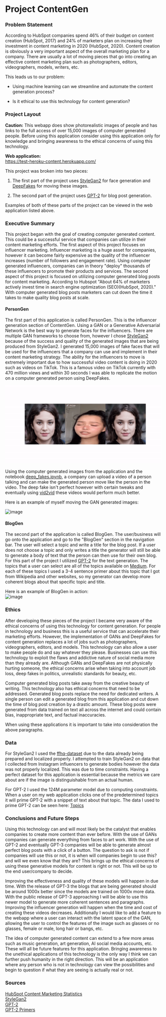 # **Project ContentGen**

### **Problem Statement**

According to HubSpot companies spend 46% of their budget on content creation (HubSpot, 2017) and 24% of marketers plan on increasing their investment in content marketing in 2020 (HubSpot, 2020). Content creation is obviously a very important aspect of the overall marketing plan for a company. There are usually a lot of moving pieces that go into creating an effective content marketing plan such as photographers, editors, videographers, models, writers, etc. 

This leads us to our problem:

- Using machine learning can we streamline and automate the content generation process?

- Is it ethical to use this technology for content generation?


### **Project Layout**

**Caution:** This webapp does show photorealistic images of people and has links to the full access of over 15,000 images of computer generated people. Before using this application consider using this application only for knowledge and bringing awareness to the ethical concerns of using this technology.  

**Web application:**  
https://test-heroku-content.herokuapp.com/  

This project was broken into two pieces:   

1. The first part of the project uses [StyleGan2](https://github.com/amcurley/test-heroku/blob/master/people/StyleGan2_ContentGen.ipynb) for face generation and [DeepFakes](https://github.com/amcurley/test-heroku/blob/master/people/deep_fakes.ipynb) for moving these images. 

2. The second part of the project uses [GPT-2](https://github.com/amcurley/test-heroku/tree/master/gpt) for blog post generation.

Examples of both of these parts of the project can be viewed in the web application listed above.



### **Executive Summary**

This project began with the goal of creating computer generated content. This could be a successful service that companies can utilize in their content marketing efforts. The first aspect of this project focuses on influencer marketing. Influencer marketing is a huge asset for companies, however it can become fairly expensive as the quality of the influencer increases (number of followers and engagement rate). Using computer generated influencers, companies can in theory "deploy" thousands of these influencers to promote their products and services. The second aspect of this project is focused on utilizing computer generated blog posts for content marketing. According to Hubspot "About 64% of marketers actively invest time in search engine optimization (SEO)(HubSpot, 2020)." With computer generated blog posts marketers can cut down the time it takes to make quality blog posts at scale. 

#### **PersonGen**
The first part of this application is called PersonGen. This is the influencer generation section of ContentGen. Using a GAN or a Generative Adversarial Network is the best way to generate faces for the influencers. There are multiple GAN frameworks to choose from, however I chose [StyleGan2](https://github.com/NVlabs/stylegan2) because of the success and quality of the generated images that are being produced from StyleGan2. I generated 15,000 images of fake faces that will be used for the influencers that a company can use and implement in their content marketing strategy. The ability for the influencers to move is extremely important due to how successful video content is doing in 2020 such as videos on TikTok. This is a famous video on TikTok currently with 470 million views and within 30 seconds I was able to replicate the motion on a computer generated person using DeepFakes.

![image](./assets/deep-fake-gan.gif "GAN")


Using the computer generated images from the application and the notebook [deep_fakes.ipynb](https://github.com/amcurley/test-heroku/blob/master/people/deep_fakes.ipynb), a company can upload a video of a person talking and can make the generated person move like the person in the video. The deep fake isn't perfect however with certain tweaks and eventually using [vid2vid](https://github.com/NVlabs/few-shot-vid2vid) these videos would perform much better.

Here is an example of myself moving the GAN generated images:

![image](./assets/gans.gif "GAN")

#### **BlogGen**
The second part of the application is called BlogGen. The user/business will go onto the application and go to the "BlogGen" section in the navigation bar. The user will select a topic and write a title for the blog post. If a user does not choose a topic and only writes a title the generator will still be able to generate a body of text that the person can then use for their own blog. For this part of the project I utilized [GPT-2](https://github.com/openai/gpt-2) for the text generation. The topics that a user can select are all of the topics available on [Medium](https://medium.com/topics). For each of these topics I used a 3-4 sentence primer about this topic that I got from Wikipedia and other websites, so my generator can develop more coherent blogs about that specific topic and title.

Here is an example of BlogGen in action:  
![image](./assets/bloggen.gif "GAN")



### **Ethics**

After developing these pieces of the project I became very aware of the ethical concerns of using this technology for content generation. For people in technology and business this is a useful service that can accelerate their marketing efforts. However, the implementation of GANs and DeepFakes for content generation replaces a lot of jobs such as photographers, videographers, editors, and models. This technology can also allow a user to make people do and say whatever they please. Businesses can use this technology to exploit the flaws and addictive nature of social media more than they already are. Although GANs and DeepFakes are not physically hurting someone, the ethical concerns arise when taking into account job loss, deep fakes in politics, unrealistic standards for beauty, etc. 

Computer generated blog posts take away from the creative beauty of writing. This technology also has ethical concerns that need to be addressed. Generated blog posts replace the need for dedicated writers. A single person can edit a generated blog from this application and cut down the time of blog post creation by a drastic amount. These blog posts were generated from data trained on text all across the internet and could contain bias, inappropriate text, and factual inaccuracies. 

When using these applications it is important to take into consideration the above paragraphs.

### **Data**

For StyleGan2 I used the [ffhq-dataset](https://github.com/NVlabs/ffhq-dataset) due to the data already being prepared and localized properly. I attempted to train StyleGan2 on data that I collected from Instagram influencers to generate bodies however the data was not properly localized. This was due to time constraints. Having a perfect dataset for this application is essential because the metrics we care about are if the image is distinguishable from an actual human.

For GPT-2 I used the 124M parameter model due to computing constraints. When a user on my web application clicks one of the predetermined topics it will prime GPT-2 with a snippet of text about that topic. The data I used to prime GPT-2 can be seen here: [Topics](https://github.com/amcurley/test-heroku/tree/master/pages/topics)

### **Conclusions and Future Steps**
Using this technology can and will most likely be the catalyst that enables companies to create more content than ever before. With the use of GANs companies can generate everything from faces to art work. With the use of GPT-2 and eventually GPT-3 companies will be able to generate almost perfect blog posts with a click of a button. The question to ask is not if companies will use this or not, it is when will companies begin to use this? and will we even know that they are? This brings up the ethical concerns of using these generative models for content is right or not. This will be up to the end user/company to decide.

Improving the effectiveness and quality of these models will happen in due time. With the release of GPT-3 the blogs that are being generated should be around 1000x better since the models are trained on 1000x more data. With the public release of GPT-3 approaching I will be able to use this newer model to generate more coherent sentences and paragraphs. Improving the influencer generation will happen when the time and cost of creating these videos decreases. Additionally I would like to add a feature to the webapp where a user can interact with the latent space of the GAN, allowing the user to control the features of the image such as glasses or no glasses, female or male, long hair or bangs, etc.

The idea of computer generated content can extend to a few more areas such as music generation, art generation, AI social media accounts, etc. These will all be future features for this application. Bringing awareness to the unethical applications of this technology is the only way I think we can further push humanity in the right direction. This will be an application where any person who is not in technology can view the possibilities and begin to question if what they are seeing is actually real or not.

### **Sources**
[HubSpot Content Marketing Statistics](https://www.hubspot.com/marketing-statistics)  
[StyleGan2](https://github.com/NVlabs/stylegan2)  
[GPT-2](https://github.com/openai/gpt-2)  
[GPT-2 Primers](https://github.com/amcurley/test-heroku/blob/master/citations.txt)  